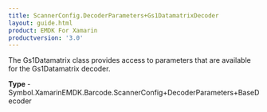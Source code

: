 ```yaml
---
title: ScannerConfig.DecoderParameters+Gs1DatamatrixDecoder
layout: guide.html
product: EMDK For Xamarin 
productversion: '3.0' 
---
```

The Gs1Datamatrix class provides access to parameters that are available for the Gs1Datamatrix decoder.

**Type** - Symbol.XamarinEMDK.Barcode.ScannerConfig+DecoderParameters+BaseDecoder

